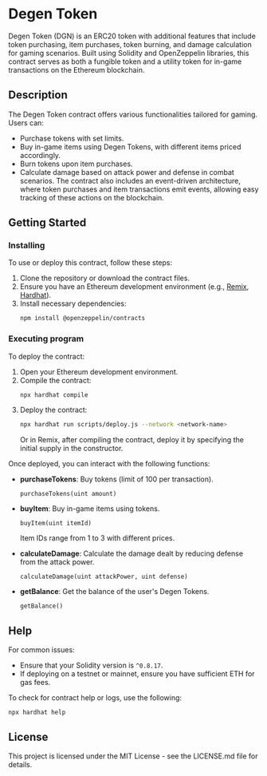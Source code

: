 # Degen Token

Degen Token (DGN) is an ERC20 token with additional features that include token purchasing, item purchases, token burning, and damage calculation for gaming scenarios. Built using Solidity and OpenZeppelin libraries, this contract serves as both a fungible token and a utility token for in-game transactions on the Ethereum blockchain.

## Description

The Degen Token contract offers various functionalities tailored for gaming. Users can:
- Purchase tokens with set limits.
- Buy in-game items using Degen Tokens, with different items priced accordingly.
- Burn tokens upon item purchases.
- Calculate damage based on attack power and defense in combat scenarios.
The contract also includes an event-driven architecture, where token purchases and item transactions emit events, allowing easy tracking of these actions on the blockchain.

## Getting Started

### Installing

To use or deploy this contract, follow these steps:
1. Clone the repository or download the contract files.
2. Ensure you have an Ethereum development environment (e.g., [Remix](https://remix.ethereum.org/), [Hardhat](https://hardhat.org/)).
3. Install necessary dependencies:
   ```bash
   npm install @openzeppelin/contracts
   ```

### Executing program

To deploy the contract:

1. Open your Ethereum development environment.
2. Compile the contract:
   ```bash
   npx hardhat compile
   ```
3. Deploy the contract:
   ```bash
   npx hardhat run scripts/deploy.js --network <network-name>
   ```
   Or in Remix, after compiling the contract, deploy it by specifying the initial supply in the constructor.

Once deployed, you can interact with the following functions:

- **purchaseTokens**: Buy tokens (limit of 100 per transaction).
   ```solidity
   purchaseTokens(uint amount)
   ```
- **buyItem**: Buy in-game items using tokens.
   ```solidity
   buyItem(uint itemId)
   ```
   Item IDs range from 1 to 3 with different prices.
  
- **calculateDamage**: Calculate the damage dealt by reducing defense from the attack power.
   ```solidity
   calculateDamage(uint attackPower, uint defense)
   ```

- **getBalance**: Get the balance of the user's Degen Tokens.
   ```solidity
   getBalance()
   ```

## Help

For common issues:
- Ensure that your Solidity version is `^0.8.17`.
- If deploying on a testnet or mainnet, ensure you have sufficient ETH for gas fees.

To check for contract help or logs, use the following:
```
npx hardhat help
```

## License

This project is licensed under the MIT License - see the LICENSE.md file for details.

